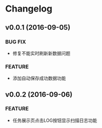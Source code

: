 # Changelog

## v0.0.1 (2016-09-05)

### BUG FIX
 - 修复不能实时刷新新数据问题

### FEATURE
 - 添加自动保存成功数据功能
 
 
## v0.0.2 (2016-09-06)

### FEATURE
 - 任务展示页点击LOG按钮显示扫描日志功能
 
 